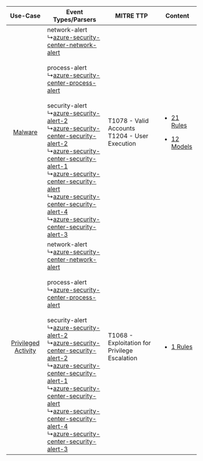 |    Use-Case    | Event Types/Parsers    | MITRE TTP    | Content    |
|:----:| ---- | ---- | ---- |
|    [Malware](../../../UseCases/uc_malware.md)    |  network-alert<br> ↳[azure-security-center-network-alert](Ps/pC_azuresecuritycenternetworkalert.md)<br><br> process-alert<br> ↳[azure-security-center-process-alert](Ps/pC_azuresecuritycenterprocessalert.md)<br><br> security-alert<br> ↳[azure-security-alert-2](Ps/pC_azuresecurityalert2.md)<br> ↳[azure-security-center-security-alert-2](Ps/pC_azuresecuritycentersecurityalert2.md)<br> ↳[azure-security-center-security-alert-1](Ps/pC_azuresecuritycentersecurityalert1.md)<br> ↳[azure-security-center-security-alert](Ps/pC_azuresecuritycentersecurityalert.md)<br> ↳[azure-security-center-security-alert-4](Ps/pC_azuresecuritycentersecurityalert4.md)<br> ↳[azure-security-center-security-alert-3](Ps/pC_azuresecuritycentersecurityalert3.md)<br> | T1078 - Valid Accounts<br>T1204 - User Execution<br> | [<ul><li>21 Rules</li></ul><ul><li>12 Models</li></ul>](RM/r_m_microsoft_microsoft_azure_security_center_Malware.md) |
| [Privileged Activity](../../../UseCases/uc_privileged_activity.md) |  network-alert<br> ↳[azure-security-center-network-alert](Ps/pC_azuresecuritycenternetworkalert.md)<br><br> process-alert<br> ↳[azure-security-center-process-alert](Ps/pC_azuresecuritycenterprocessalert.md)<br><br> security-alert<br> ↳[azure-security-alert-2](Ps/pC_azuresecurityalert2.md)<br> ↳[azure-security-center-security-alert-2](Ps/pC_azuresecuritycentersecurityalert2.md)<br> ↳[azure-security-center-security-alert-1](Ps/pC_azuresecuritycentersecurityalert1.md)<br> ↳[azure-security-center-security-alert](Ps/pC_azuresecuritycentersecurityalert.md)<br> ↳[azure-security-center-security-alert-4](Ps/pC_azuresecuritycentersecurityalert4.md)<br> ↳[azure-security-center-security-alert-3](Ps/pC_azuresecuritycentersecurityalert3.md)<br> | T1068 - Exploitation for Privilege Escalation<br>    | [<ul><li>1 Rules</li></ul>](RM/r_m_microsoft_microsoft_azure_security_center_Privileged_Activity.md)    |